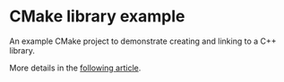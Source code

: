 # CMake library example

An example CMake project to demonstrate creating and linking to a C++ library.

More details in the [following article](https://retifrav.github.io/blog/2021/03/08/cmake-cpp-library/).
